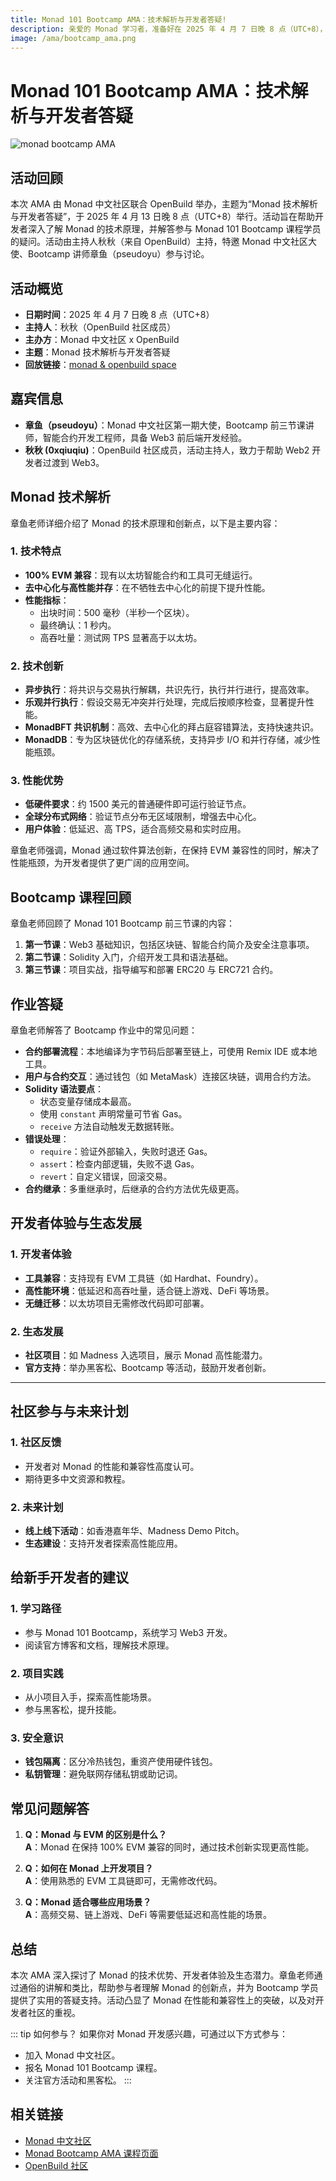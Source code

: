 ```yaml
---
title: Monad 101 Bootcamp AMA：技术解析与开发者答疑!
description: 亲爱的 Monad 学习者，准备好在 2025 年 4 月 7 日晚 8 点（UTC+8），与 Monad 中文社区和 OpenBuild 一起，深入剖析 Monad 的技术内核，并由特邀讲师章鱼（pseudoyu）解答你的疑问了吗？加入这场线上 AMA，点燃你的 Web3 开发激情！
image: /ama/bootcamp_ama.png
---
```

# Monad 101 Bootcamp AMA：技术解析与开发者答疑

![monad bootcamp AMA](/ama/bootcamp_ama.png)

## 活动回顾
本次 AMA 由 Monad 中文社区联合 OpenBuild 举办，主题为“Monad 技术解析与开发者答疑”，于 2025 年 4 月 13 日晚 8 点（UTC+8）举行。活动旨在帮助开发者深入了解 Monad 的技术原理，并解答参与 Monad 101 Bootcamp 课程学员的疑问。活动由主持人秋秋（来自 OpenBuild）主持，特邀 Monad 中文社区大使、Bootcamp 讲师章鱼（pseudoyu）参与讨论。


## 活动概览
- **日期时间**：2025 年 4 月 7 日晚 8 点（UTC+8）
- **主持人**：秋秋（OpenBuild 社区成员）
- **主办方**：Monad 中文社区 x OpenBuild
- **主题**：Monad 技术解析与开发者答疑
- **回放链接**：[monad & openbuild space](https://x.com/i/spaces/1BRKjmljgRNxw)



## 嘉宾信息
- **章鱼（pseudoyu）**：Monad 中文社区第一期大使，Bootcamp 前三节课讲师，智能合约开发工程师，具备 Web3 前后端开发经验。
- **秋秋 (0xqiuqiu)**：OpenBuild 社区成员，活动主持人，致力于帮助 Web2 开发者过渡到 Web3。



## Monad 技术解析
章鱼老师详细介绍了 Monad 的技术原理和创新点，以下是主要内容：

### 1. 技术特点
- **100% EVM 兼容**：现有以太坊智能合约和工具可无缝运行。
- **去中心化与高性能并存**：在不牺牲去中心化的前提下提升性能。
- **性能指标**：
  - 出块时间：500 毫秒（半秒一个区块）。
  - 最终确认：1 秒内。
  - 高吞吐量：测试网 TPS 显著高于以太坊。

### 2. 技术创新
- **异步执行**：将共识与交易执行解耦，共识先行，执行并行进行，提高效率。
- **乐观并行执行**：假设交易无冲突并行处理，完成后按顺序检查，显著提升性能。
- **MonadBFT 共识机制**：高效、去中心化的拜占庭容错算法，支持快速共识。
- **MonadDB**：专为区块链优化的存储系统，支持异步 I/O 和并行存储，减少性能瓶颈。

### 3. 性能优势
- **低硬件要求**：约 1500 美元的普通硬件即可运行验证节点。
- **全球分布式网络**：验证节点分布无区域限制，增强去中心化。
- **用户体验**：低延迟、高 TPS，适合高频交易和实时应用。

章鱼老师强调，Monad 通过软件算法创新，在保持 EVM 兼容性的同时，解决了性能瓶颈，为开发者提供了更广阔的应用空间。


## Bootcamp 课程回顾

章鱼老师回顾了 Monad 101 Bootcamp 前三节课的内容：
1. **第一节课**：Web3 基础知识，包括区块链、智能合约简介及安全注意事项。
2. **第二节课**：Solidity 入门，介绍开发工具和语法基础。
3. **第三节课**：项目实战，指导编写和部署 ERC20 与 ERC721 合约。


## 作业答疑
章鱼老师解答了 Bootcamp 作业中的常见问题：
- **合约部署流程**：本地编译为字节码后部署至链上，可使用 Remix IDE 或本地工具。
- **用户与合约交互**：通过钱包（如 MetaMask）连接区块链，调用合约方法。
- **Solidity 语法要点**：
  - 状态变量存储成本最高。
  - 使用 `constant` 声明常量可节省 Gas。
  - `receive` 方法自动触发无数据转账。
- **错误处理**：
  - `require`：验证外部输入，失败时退还 Gas。
  - `assert`：检查内部逻辑，失败不退 Gas。
  - `revert`：自定义错误，回滚交易。
- **合约继承**：多重继承时，后继承的合约方法优先级更高。


## 开发者体验与生态发展
### 1. 开发者体验
- **工具兼容**：支持现有 EVM 工具链（如 Hardhat、Foundry）。
- **高性能环境**：低延迟和高吞吐量，适合链上游戏、DeFi 等场景。
- **无缝迁移**：以太坊项目无需修改代码即可部署。

### 2. 生态发展
- **社区项目**：如 Madness 入选项目，展示 Monad 高性能潜力。
- **官方支持**：举办黑客松、Bootcamp 等活动，鼓励开发者创新。

---

## 社区参与与未来计划
### 1. 社区反馈
- 开发者对 Monad 的性能和兼容性高度认可。
- 期待更多中文资源和教程。

### 2. 未来计划
- **线上线下活动**：如香港嘉年华、Madness Demo Pitch。
- **生态建设**：支持开发者探索高性能应用。



## 给新手开发者的建议
### 1. 学习路径
- 参与 Monad 101 Bootcamp，系统学习 Web3 开发。
- 阅读官方博客和文档，理解技术原理。

### 2. 项目实践
- 从小项目入手，探索高性能场景。
- 参与黑客松，提升技能。

### 3. 安全意识
- **钱包隔离**：区分冷热钱包，重资产使用硬件钱包。
- **私钥管理**：避免联网存储私钥或助记词。


## 常见问题解答
1. **Q：Monad 与 EVM 的区别是什么？**  
   **A**：Monad 在保持 100% EVM 兼容的同时，通过技术创新实现更高性能。

2. **Q：如何在 Monad 上开发项目？**  
   **A**：使用熟悉的 EVM 工具链即可，无需修改代码。

3. **Q：Monad 适合哪些应用场景？**  
   **A**：高频交易、链上游戏、DeFi 等需要低延迟和高性能的场景。


## 总结
本次 AMA 深入探讨了 Monad 的技术优势、开发者体验及生态潜力。章鱼老师通过通俗的讲解和类比，帮助参与者理解 Monad 的创新点，并为 Bootcamp 学员提供了实用的答疑支持。活动凸显了 Monad 在性能和兼容性上的突破，以及对开发者社区的重视。


::: tip 如何参与？
如果你对 Monad 开发感兴趣，可通过以下方式参与：
- 加入 Monad 中文社区。
- 报名 Monad 101 Bootcamp 课程。
- 关注官方活动和黑客松。
:::


## 相关链接
- [Monad 中文社区](https://gmonad.cc/)
- [Monad Bootcamp AMA 课程页面](https://x.com/OpenBuildxyz/status/1908554292266713525)
- [OpenBuild 社区](https://x.com/OpenBuildxyz)